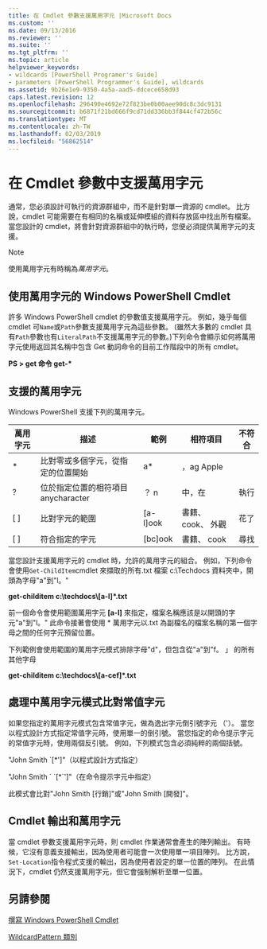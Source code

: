 ```yaml
---
title: 在 Cmdlet 參數支援萬用字元 |Microsoft Docs
ms.custom: ''
ms.date: 09/13/2016
ms.reviewer: ''
ms.suite: ''
ms.tgt_pltfrm: ''
ms.topic: article
helpviewer_keywords:
- wildcards [PowerShell Programer's Guide]
- parameters [PowerShell Programmer's Guide], wildcards
ms.assetid: 9b26e1e9-9350-4a5a-aad5-ddcece658d93
caps.latest.revision: 12
ms.openlocfilehash: 296490e4692e72f823be0b00aee90dc8c3dc9131
ms.sourcegitcommit: b6871f21bd666f9cd71dd336bb3f844cf472b56c
ms.translationtype: MT
ms.contentlocale: zh-TW
ms.lasthandoff: 02/03/2019
ms.locfileid: "56862514"
---
```

# <a name="supporting-wildcard-characters-in-cmdlet-parameters"></a>在 Cmdlet 參數中支援萬用字元

通常，您必須設計可執行的資源群組中，而不是針對單一資源的 cmdlet。 比方說，cmdlet 可能需要在有相同的名稱或延伸模組的資料存放區中找出所有檔案。 當您設計的 cmdlet，將會針對資源群組中的執行時，您便必須提供萬用字元的支援。

> [!NOTE]
> 使用萬用字元有時稱為*萬用字元*。

## <a name="windows-powershell-cmdlets-that-use-wildcards"></a>使用萬用字元的 Windows PowerShell Cmdlet

 許多 Windows PowerShell cmdlet 的參數值支援萬用字元。 例如，幾乎每個 cmdlet 可`Name`或`Path`參數支援萬用字元為這些參數。 (雖然大多數的 cmdlet 具有`Path`參數也有`LiteralPath`不支援萬用字元的參數。)下列命令會顯示如何將萬用字元使用返回其名稱中包含 Get 動詞命令的目前工作階段中的所有 cmdlet。

 **PS > get 命令 get-\***

## <a name="supported-wildcard-characters"></a>支援的萬用字元

Windows PowerShell 支援下列的萬用字元。

|萬用字元|描述|範例|相符項目|不符合|
|------------------------|-----------------|-------------|-------------|--------------------|
|*|比對零或多個字元，從指定的位置開始|a*|，ag Apple||
|?|位於指定位置的相符項目 anycharacter|？ n|中，在|執行|
|[ ]|比對字元的範圍|[a-l]ook|書籍、 cook、 外觀|花了|
|[ ]|符合指定的字元|[bc]ook|書籍、 cook|尋找|

當您設計支援萬用字元的 cmdlet 時，允許的萬用字元的組合。 例如，下列命令會使用`Get-ChildItem`cmdlet 來擷取的所有.txt 檔案 c:\Techdocs 資料夾中，開頭為字母"a"到"l。"

**get-childitem c:\techdocs\\[a-l]\*.txt**

前一個命令會使用範圍萬用字元 **[a-l]** 來指定，檔案名稱應該是以開頭的字元"a"到"l。" 此命令接著會使用 * 萬用字元以.txt 為副檔名的檔案名稱的第一個字母之間的任何字元預留位置。

下列範例會使用範圍的萬用字元模式排除字母"d"，但包含從"a"到"f。 」 的所有其他字母

**get-childitem c:\techdocs\\[a-cef]\*.txt**

## <a name="handling-literal-characters-in-wildcard-patterns"></a>處理中萬用字元模式比對常值字元

如果您指定的萬用字元模式包含常值字元，做為逸出字元倒引號字元 （'）。 當您以程式設計方式指定常值字元時，使用單一的倒引號。 當您指定的命令提示字元的常值字元時，使用兩個反引號。 例如，下列模式包含必須純粹的兩個括號。

"John Smith \`[*']"（以程式設計方式指定）

"John Smith \` \`[*\`']"（在命令提示字元中指定）

此模式會比對"John Smith [行銷]"或"John Smith [開發]"。

## <a name="cmdlet-output-and-wildcard-characters"></a>Cmdlet 輸出和萬用字元

當 cmdlet 參數支援萬用字元時，則 cmdlet 作業通常會產生的陣列輸出。 有時候，它沒有意義支援輸出，因為使用者可能會一次使用單一項目陣列。 比方說，`Set-Location`指令程式支援的輸出，因為使用者設定的單一位置的陣列。 在此情況下，cmdlet 仍然支援萬用字元，但它會強制解析至單一位置。

## <a name="see-also"></a>另請參閱

[撰寫 Windows PowerShell Cmdlet](./writing-a-windows-powershell-cmdlet.md)

[WildcardPattern 類別](/dotnet/api/system.management.automation.wildcardpattern)
